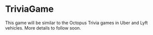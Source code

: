 # TriviaGame
This game will be similar to the Octopus Trivia games in Uber and Lyft vehicles.  More details to follow soon.
